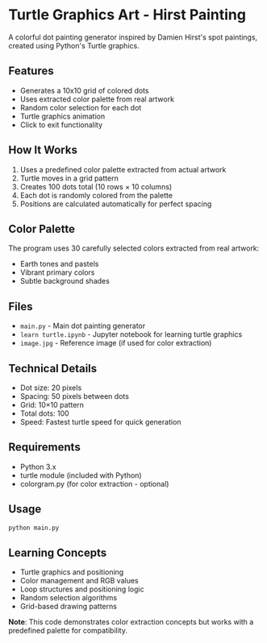 # Turtle Graphics Art - Hirst Painting

A colorful dot painting generator inspired by Damien Hirst's spot paintings, created using Python's Turtle graphics.

## Features
- Generates a 10x10 grid of colored dots
- Uses extracted color palette from real artwork
- Random color selection for each dot
- Turtle graphics animation
- Click to exit functionality

## How It Works
1. Uses a predefined color palette extracted from actual artwork
2. Turtle moves in a grid pattern
3. Creates 100 dots total (10 rows × 10 columns)
4. Each dot is randomly colored from the palette
5. Positions are calculated automatically for perfect spacing

## Color Palette
The program uses 30 carefully selected colors extracted from real artwork:
- Earth tones and pastels
- Vibrant primary colors
- Subtle background shades

## Files
- `main.py` - Main dot painting generator
- `learn turtle.ipynb` - Jupyter notebook for learning turtle graphics
- `image.jpg` - Reference image (if used for color extraction)

## Technical Details
- Dot size: 20 pixels
- Spacing: 50 pixels between dots
- Grid: 10×10 pattern
- Total dots: 100
- Speed: Fastest turtle speed for quick generation

## Requirements
- Python 3.x
- turtle module (included with Python)
- colorgram.py (for color extraction - optional)

## Usage
```bash
python main.py
```

## Learning Concepts
- Turtle graphics and positioning
- Color management and RGB values
- Loop structures and positioning logic
- Random selection algorithms
- Grid-based drawing patterns

**Note**: This code demonstrates color extraction concepts but works with a predefined palette for compatibility.